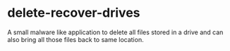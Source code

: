 # delete-recover-drives
A small malware like application to delete all files stored in a drive and can also bring all those files back to same location.
